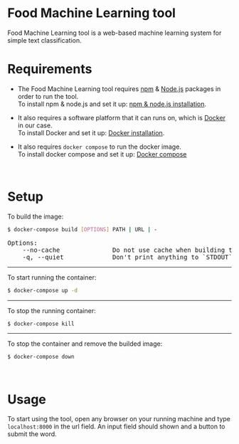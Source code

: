 # Food Machine Learning tool

Food Machine Learning tool is a web-based machine learning system for simple text classification.
<br>

# Requirements

- The Food Machine Learning tool requires [npm](https://www.npmjs.com/) & [Node.js](https://nodejs.org/en/) packages in order to run the tool.<br>
To install npm & node.js and set it up: [npm & node.js installation](https://docs.npmjs.com/getting-started).<br>
- It also requires a software platform that it can runs on, which is [Docker](https://www.docker.com/) in our case.<br>
To install Docker and set it up: [Docker installation](https://docs.docker.com/desktop/).<br>

- It also requires `docker compose` to run the docker image.<br>
To install docker compose and set it up: [Docker compose](https://docs.docker.com/compose/install/)
<br>

# Setup

To build the image:
```Bash
$ docker-compose build [OPTIONS] PATH | URL | -
```
<pre>
Options:
    --no-cache              Do not use cache when building the image.
    -q, --quiet             Don't print anything to `STDOUT`.
</pre>
___
To start running the container:
```Bash
$ docker-compose up -d
```
___
To stop the running container:
```Bash
$ docker-compose kill
```
___
To stop the container and remove the builded image:
```Bash
$ docker-compose down
```
<br>

# Usage
To start using the tool, open any browser on your running machine and type `localhost:8000` in the url field. An input field should shown and a button to submit the word.